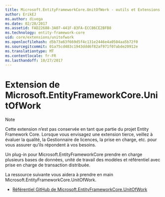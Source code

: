 ```yaml
---
title: Microsoft.EntityFrameworkCore.UnitOfWork - outils et Extensions - EF Core
author: ErikEJ
ms.author: divega
ms.date: 02/28/2017
ms.assetid: FAD22688-3A07-441F-83FA-ECC86CE2BFB8
ms.technology: entity-framework-core
uid: core/extensions/unitofwork
ms.openlocfilehash: d5b73a63f669d5f4c131e2446e4a0504aa5b72f0
ms.sourcegitcommit: 01a75cd483c1943ddd6f82af971f07abde20912e
ms.translationtype: MT
ms.contentlocale: fr-FR
ms.lasthandoff: 10/27/2017
---
```

# <a name="microsoftentityframeworkcoreunitofwork-extension"></a>Extension de Microsoft.EntityFrameworkCore.UnitOfWork

> [!NOTE]
> Cette extension n’est pas conservée en tant que partie du projet Entity Framework Core. Lorsque vous envisagez une extension tierce, veillez à évaluer la qualité, la Gestionnaire de licences, la prise en charge, etc. pour vous assurer qu’ils répondent à vos besoins.

Un plug-in pour Microsoft.EntityFrameworkCore prendre en charge plusieurs bases de données, unité de travail des modèles et référentiel avec prise en charge de transaction distribuée.

La ressource suivante vous aidera à prendre en main Microsoft.EntityFrameworkCore.UnitOfWork.
* [Référentiel GitHub de Microsoft.EntityFrameworkCore.UnitOfWork](https://github.com/Arch/UnitOfWork/)
